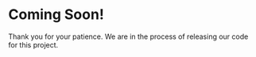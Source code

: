 # Coming Soon! 

Thank you for your patience. We are in the process of releasing our code for this project. 
